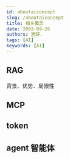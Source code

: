 ```yaml
---
id: aboutaiconcept
slug: /aboutaiconcept
title: 相关概念
date: 2002-09-26
authors: 酒辞.
tags: [AI]
keywords: [AI]
---
```



## RAG 

背景、优势、局限性

## MCP

## token

## agent 智能体
